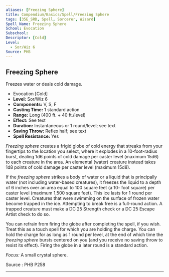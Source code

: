 ```yaml
---
aliases: [Freezing Sphere]
title: Compendium/Basics/Spell/Freezing Sphere
tags: [35E_SRD, Spell, Sorcerer, Wizard]
Spell Name: Freezing Sphere
School: Evocation
Subschool: 
Descriptor: [Cold]
Level:
  - Sor/Wiz 6
Source: PHB
---
```



## Freezing Sphere

Freezes water or deals cold damage.

*   Evocation [Cold]
*   **Level:** Sor/Wiz 6
*   **Components:** V, S, F
*   **Casting Time:** 1 standard action
*   **Range:** Long (400 ft. + 40 ft./level)
*   **Effect:** See text
*   **Duration:** Instantaneous or 1 round/level; see text
*   **Saving Throw:** Reflex half; see text
*   **Spell Resistance:** Yes

<p><i>Freezing sphere</i> creates a frigid globe of cold energy that streaks from your fingertips to the location you select, where it explodes in a 10-foot-radius burst, dealing 1d6 points of cold damage per caster level (maximum 15d6) to each creature in the area. An elemental (water) creature instead takes 1d8 points of cold damage per caster level (maximum 15d8).</p><p>If the <i>freezing sphere</i> strikes a body of water or a liquid that is principally water (not including water-based creatures), it freezes the liquid to a depth of 6 inches over an area equal to 100 square feet (a 10- foot square) per caster level (maximum 1,500 square feet). This ice lasts for 1 round per caster level. Creatures that were swimming on the surface of frozen water become trapped in the ice. Attempting to break free is a full-round action. A trapped creature must make a DC 25 Strength check or a DC 25 Escape Artist check to do so.</p><p>You can refrain from firing the globe after completing the spell, if you wish. Treat this as a touch spell for which you are holding the charge. You can hold the charge for as long as 1 round per level, at the end of which time the <i>freezing sphere</i> bursts centered on you (and you receive no saving throw to resist its effect). Firing the globe in a later round is a standard action.</p><p><i>Focus:</i> A small crystal sphere.</p>

Source : PHB P258

---
